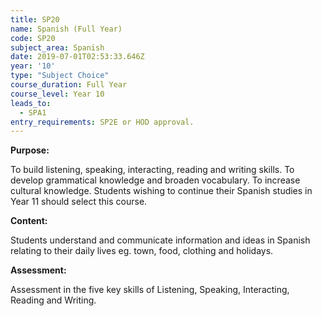 ```yaml
---
title: SP20
name: Spanish (Full Year)
code: SP20
subject_area: Spanish
date: 2019-07-01T02:53:33.646Z
year: '10'
type: "Subject Choice"
course_duration: Full Year
course_level: Year 10
leads_to:
  - SPA1
entry_requirements: SP2E or HOD approval.
---
```

**Purpose:**

To build listening, speaking, interacting, reading and writing skills. To develop grammatical knowledge and broaden vocabulary. To increase cultural knowledge. Students wishing to continue their Spanish studies in Year 11 should select this course.

**Content:**

Students understand and communicate information and ideas in Spanish relating to their daily lives eg. town, food, clothing and holidays.

**Assessment:**

Assessment in the five key skills of Listening, Speaking, Interacting, Reading and Writing.

